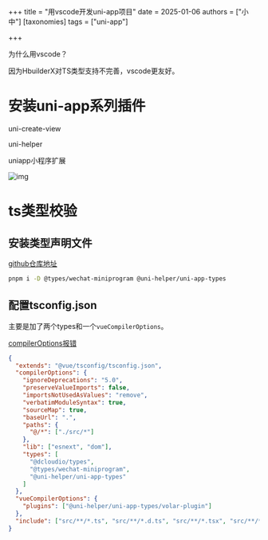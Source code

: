 +++
title = "用vscode开发uni-app项目"
date = 2025-01-06
authors = ["小中"]
[taxonomies]
tags = ["uni-app"]

+++

为什么用vscode？

因为HbuilderX对TS类型支持不完善，vscode更友好。

# 安装uni-app系列插件

uni-create-view

uni-helper

uniapp小程序扩展

![img](https://linxz-aliyun.oss-cn-shenzhen.aliyuncs.com/images/202501061448883.png)


# ts类型校验

## 安装类型声明文件

[github仓库地址](https://github.com/uni-helper/uni-typed)

```bash
pnpm i -D @types/wechat-miniprogram @uni-helper/uni-app-types
```

## 配置tsconfig.json

主要是加了两个types和一个`vueCompilerOptions`。

[compilerOptions报错](https://github.com/vuejs/tsconfig/issues/6)

```json
{
  "extends": "@vue/tsconfig/tsconfig.json",
  "compilerOptions": {
    "ignoreDeprecations": "5.0",
    "preserveValueImports": false,
    "importsNotUsedAsValues": "remove",
    "verbatimModuleSyntax": true,
    "sourceMap": true,
    "baseUrl": ".",
    "paths": {
      "@/*": ["./src/*"]
    },
    "lib": ["esnext", "dom"],
    "types": [
      "@dcloudio/types",
      "@types/wechat-miniprogram",
      "@uni-helper/uni-app-types"
    ]
  },
  "vueCompilerOptions": {
    "plugins": ["@uni-helper/uni-app-types/volar-plugin"]
  },
  "include": ["src/**/*.ts", "src/**/*.d.ts", "src/**/*.tsx", "src/**/*.vue"]
}
```
